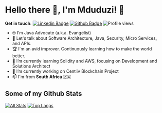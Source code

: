 
# Hello there 👋, I'm Mduduzi! 🦦

<!--
**Mduduzi/Mduduzi** is a ✨ _special_ ✨ repository because its `README.md` (this file) appears on your GitHub profile.

Here are some ideas to get you started:

- 🔭 I’m currently working on ...
- 🌱 I’m currently learning ...
- 👯 I’m looking to collaborate on ...
- 🤔 I’m looking for help with ...
- 💬 Ask me about ...
- 📫 How to reach me: ...
- 😄 Pronouns: ...
- ⚡ Fun fact: ...
-->

**Get in touch:**
[![Linkedin Badge](https://img.shields.io/badge/-mduduzi--mdlalose-blue?style=flat&logo=Linkedin&logoColor=white&link=https://www.linkedin.com/in/mduduzi-mdlalose-44797716/)](https://www.linkedin.com/in/mduduzi-mdlalose-44797716/) [![Github Badge](https://img.shields.io/badge/-mduduzi-grey?style=flat&logo=github&logoColor=white&link=https://github.com/Mduduzi/)](https://www.github.com/Mduduzi/) ![Profile views](https://gpvc.arturio.dev/Mduduzi)


- 🤓 I'm Java Advocate (a.k.a. Evangelist)
- 💬 Let's talk about Software Architecture, Java, Security, Micro Services, and APIs.
- 🏆 I'm an avid improver. Continuously learning how to make the world better.
- 🌱 I’m currently learning Solidity and AWS, focusing on Development and Solutions Architect  
- 🔭 I’m currently working on Centiiv Blockchain Project
- 📫 I'm from **South Africa** 🇿🇦


## Some of my Github Stats
[![All Stats](https://github-readme-stats-axpwmfcg3.vercel.app/api?username=Mduduzi&show_icons=true&include_all_commits=true&count_private=true&hide=contribs&theme=dark)](https://github.com/pedes/github-readme-stats)
[![Top Langs](https://github-readme-stats-axpwmfcg3.vercel.app/api/top-langs/?username=Mduduzi&layout=compact)](https://github.com/pedes/github-readme-stats)


<!--![Mdu's github stats](https://github-readme-stats.vercel.app/api?username=Mduduzi) -->
